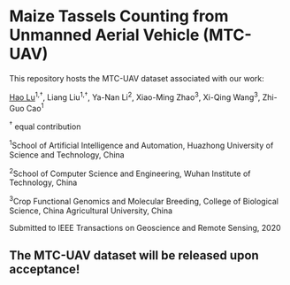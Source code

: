 # Maize Tassels Counting from Unmanned Aerial Vehicle (MTC-UAV)

This repository hosts the MTC-UAV dataset associated with our work:

[Hao Lu](https://sites.google.com/site/poppinace/)<sup>1,&dagger;</sup>, Liang Liu<sup>1,&dagger;</sup>, Ya-Nan Li<sup>2</sup>, Xiao-Ming Zhao<sup>3</sup>, Xi-Qing Wang<sup>3</sup>, Zhi-Guo Cao<sup>1</sup>

<sup>&dagger;</sup> equal contribution

<sup>1</sup>School of Artificial Intelligence and Automation, Huazhong University of Science and Technology, China

<sup>2</sup>School of Computer Science and Engineering, Wuhan Institute of Technology, China

<sup>3</sup>Crop Functional Genomics and Molecular Breeding, College of Biological Science, China Agricultural University, China

Submitted to IEEE Transactions on Geoscience and Remote Sensing, 2020

## The MTC-UAV dataset will be released upon acceptance!
